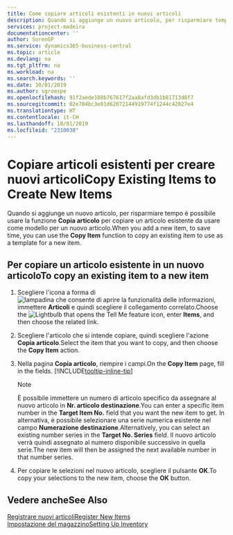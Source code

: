 ```yaml
---
title: Come copiare articoli esistenti in nuovi articoli
description: Quando si aggiunge un nuovo articolo, per risparmiare tempo è possibile usare la funzione Articolo copia per copiare un articolo esistente da usare come modello per un nuovo articolo.
services: project-madeira
documentationcenter: ''
author: SorenGP
ms.service: dynamics365-business-central
ms.topic: article
ms.devlang: na
ms.tgt_pltfrm: na
ms.workload: na
ms.search.keywords: ''
ms.date: 10/01/2019
ms.author: sgroespe
ms.openlocfilehash: 91f2aede108b767617f2aa8afd3db1b81713d8f7
ms.sourcegitcommit: 02e704bc3e01d62072144919774f1244c42827e4
ms.translationtype: HT
ms.contentlocale: it-CH
ms.lasthandoff: 10/01/2019
ms.locfileid: "2310030"
---
```

# <a name="copy-existing-items-to-create-new-items"></a><span data-ttu-id="f92eb-103">Copiare articoli esistenti per creare nuovi articoli</span><span class="sxs-lookup"><span data-stu-id="f92eb-103">Copy Existing Items to Create New Items</span></span>
<span data-ttu-id="f92eb-104">Quando si aggiunge un nuovo articolo, per risparmiare tempo è possibile usare la funzione **Copia articolo** per copiare un articolo esistente da usare come modello per un nuovo articolo.</span><span class="sxs-lookup"><span data-stu-id="f92eb-104">When you add a new item, to save time, you can use the **Copy Item** function to copy an existing item to use as a template for a new item.</span></span>  

## <a name="to-copy-an-existing-item-to-a-new-item"></a><span data-ttu-id="f92eb-105">Per copiare un articolo esistente in un nuovo articolo</span><span class="sxs-lookup"><span data-stu-id="f92eb-105">To copy an existing item to a new item</span></span>  
1. <span data-ttu-id="f92eb-106">Scegliere l'icona a forma di ![lampadina che consente di aprire la funzionalità delle informazioni](media/ui-search/search_small.png "Informazioni sull'operazione che si desidera eseguire"), immettere **Articoli** e quindi scegliere il collegamento correlato.</span><span class="sxs-lookup"><span data-stu-id="f92eb-106">Choose the ![Lightbulb that opens the Tell Me feature](media/ui-search/search_small.png "Tell me what you want to do") icon, enter **Items**, and then choose the related link.</span></span>  
2. <span data-ttu-id="f92eb-107">Scegliere l'articolo che si intende copiare, quindi scegliere l'azione **Copia articolo**.</span><span class="sxs-lookup"><span data-stu-id="f92eb-107">Select the item that you want to copy, and then choose the **Copy Item** action.</span></span>  
3. <span data-ttu-id="f92eb-108">Nella pagina **Copia articolo**, riempire i campi.</span><span class="sxs-lookup"><span data-stu-id="f92eb-108">On the **Copy Item** page, fill in the fields.</span></span> [!INCLUDE[tooltip-inline-tip](includes/tooltip-inline-tip_md.md)]

    > [!NOTE]  
    > <span data-ttu-id="f92eb-109">È possibile immettere un numero di articolo specifico da assegnare al nuovo articolo in **Nr. articolo destinazione**.</span><span class="sxs-lookup"><span data-stu-id="f92eb-109">You can enter a specific item number in the **Target Item No.** field that you want the new item to get.</span></span> <span data-ttu-id="f92eb-110">In alternativa, è possibile selezionare una serie numerica esistente nel campo **Numerazione destinazione**.</span><span class="sxs-lookup"><span data-stu-id="f92eb-110">Alternatively, you can select an existing number series in the **Target No. Series** field.</span></span> <span data-ttu-id="f92eb-111">Il nuovo articolo verrà quindi assegnato al numero disponibile successivo in quella serie.</span><span class="sxs-lookup"><span data-stu-id="f92eb-111">The new item will then be assigned the next available number in that number series.</span></span>  

5. <span data-ttu-id="f92eb-112">Per copiare le selezioni nel nuovo articolo, scegliere il pulsante **OK**.</span><span class="sxs-lookup"><span data-stu-id="f92eb-112">To copy your selections to the new item, choose the **OK** button.</span></span>  

## <a name="see-also"></a><span data-ttu-id="f92eb-113">Vedere anche</span><span class="sxs-lookup"><span data-stu-id="f92eb-113">See Also</span></span>  
[<span data-ttu-id="f92eb-114">Registrare nuovi articoli</span><span class="sxs-lookup"><span data-stu-id="f92eb-114">Register New Items</span></span>](inventory-how-register-new-items.md)  
[<span data-ttu-id="f92eb-115">Impostazione del magazzino</span><span class="sxs-lookup"><span data-stu-id="f92eb-115">Setting Up Inventory</span></span>](inventory-setup-inventory.md)
